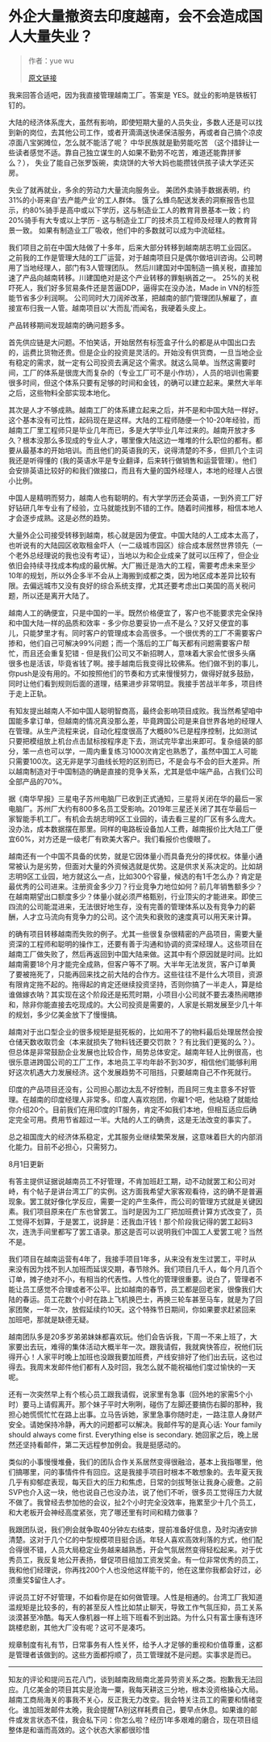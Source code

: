 # 外企大量撤资去印度越南，会不会造成国人大量失业？

>作者：yue wu
>
>[原文链接](https://www.zhihu.com/question/378846730/answer/1319030757)

我来回答合适吧，因为我直接管理越南工厂。答案是 YES。就业的影响是铁板钉钉的。

大陆的经济体系庞大，虽然有影响，即使短期大量的人员失业，多数人还是可以找到新的岗位，去其他公司工作，或者开滴滴送快递保洁服务，再或者自己搞个凉皮凉面八宝粥摊位，怎么就不能活了呢？
中华民族就是勤劳能吃苦 （这个措辞让一些读者感觉不适。靠自己独立谋生的人如果不勤劳不吃苦，难道还能靠拼爹么？），
失业了能自己张罗饭碗，卖烧饼的大爷大妈也能攒钱供孩子读大学还买房。

失业了就再就业，多余的劳动力大量流向服务业。
美团外卖骑手数据表明，约31%的小哥来自'去产能产业'的工人群体。
饿了么蜂鸟配送发表的洞察报告也显示，约80%骑手是高中或以下学历，这与制造业工人的教育背景基本一致；约20%骑手有大专或以上学历 - 这与制造业工厂的技术员工程师及经理人的教育背景一致。
如果有制造业工厂吸收，他们中的多数就可以成为中流砥柱。

我们项目之前在中国大陆做了十多年，后来大部分转移到越南胡志明工业园区。
之前我的工作是管理大陆的工厂运营，对于越南项目只是偶尔做培训咨询。公司聘用了当地经理人，部门有3人管理团队。
然后川建国对中国制造一搞关税，直接加速了产品向越南转移。川建国绝对是这个产业转移的罪魁祸首之一。
25%的关税吓死人，我们好多贸易条件还是苦逼DDP，逼得实在没办法，Made in VN的标签能节省多少利润啊。
公司同时大刀阔斧改革，把越南的部门管理团队解雇了，直接宣布归我一人管。越南项目以'大而乱'而闻名，我硬着头皮上。

产品转移期间发现越南的确问题多多。

首先供应链是大问题。不怕笑话，开始居然有标签盒子什么的都是从中国出口去的，运费比货物还贵。但是企业的投资是灵活的。开始没有供货商，一旦当地企业有稳定的需求，就一定有公司投资去满足这个需求。就这么简单。当然这需要时间，工厂的体系是很庞大而复杂的（专业工厂可不是小作坊），人员的培训也需要很多时间，但这个体系只要有足够的时间和金钱，的确可以建立起来。果然大半年之后，这些物料全部实现本地化。

其次是人才不够成熟。越南工厂的体系建立起来之后，并不是和中国大陆一样好。这个基本没有可比性，起码现在是这样。大陆的工程师随便一个10-20年经验，而越南工厂里工程师只是毕业几年而已，多是大学毕业几年过来的。越南开放才多久？根本没那么多现成的专业人才，哪里像大陆这边一堆堆的什么职位的都有。都要从最基本的开始培训。而且他们的英语我的天，说得清楚的不多，但抓几个主词我还是听得懂的 (我的英语水平是专业翻译，后来转行做销售和运营管理）。他们会安排英语比较好的和我们做接口，而且有大量的国外经理人，本地的经理人占很小比例。

中国人是精明而努力，越南人也有聪明的。有大学学历还会英语，一到外资工厂好好钻研几年专业有了经验，立马就能找到不错的工作。随着时间推移，相信本地人才会逐步成熟。这是必然的趋势。

大量外企公司接受转移到越南，核心就是因为便宜。中国大陆的人工成本太高了，也听说有的大陆园区收取租金吓人（一二级城市园区）综合成本居然世界领先（一个老外总经理说的我也没有考证），当地以为和企业成亲了就可以压榨了，但企业依旧会持续寻找成本构成的最优解。大厂搬迁是浩大的工程，需要考虑未来至少10年的规划，所以外企多半不会从上海搬到成都之类，因为地区成本差异比较有限。去偏远城市又没有良好的综合系统支撑，尤其还要考虑出口美国的高关税问题，所以还是离开大陆了。

越南人工的确便宜，只是中国的一半。既然价格便宜了，客户也不能要求完全保持和中国大陆一样的品质和效率 - 多少你总要妥协一点不是么？又好又便宜的事儿，只能梦里才有。同时客户的管理成本会高很多。一个很优秀的工厂不需要客户掺和，他们自己可解决99%问题；而一个落后的工厂每天都有问题需要客户帮忙，而且还会重复犯错 - 但是我们公司又不新招聘人，意味着大家会忙很多头痛很多也是活该，毕竟省钱了啊。接手越南后我变得比较佛系。他们做不到的事儿，你push是没有用的。不如按照他们的节奏和方式来慢慢努力，做得好就多鼓励，同时让他们看到规则后面的道理，结果进步非常明显。我接手苦战半年多，项目终于走上正轨。

有知友提出越南人不如中国人聪明智商高，最终会影响项目成败。我当然希望咱中国能多拿订单，但越南的情况真没那么差，毕竟跨国公司是来自世界各地的经理人在管理。从生产流程来说，自动化程度很高了大概80%已是程序控制，比如测试只要把模组放上机台点击鼠标按程序走下去，测试完毕拿出来即可。复杂组装的部分，笨一点也可以学，一周内重复练习1000次肯定也熟悉了，虽然中国工人可能只需要100次。这无非是学习曲线长短的区别而已，不是会与不会的巨大差异。所以越南制造对于中国制造的确是直接的竞争关系，尤其是低中端产品，占我们公司全部产品的70%。

据《南华早报》三星电子苏州电脑厂已收到正式通知，三星将关闭在华的最后一家电脑厂。苏州厂大约有800多名员工受影响。2019年三星还关闭了其在华最后一家智能手机工厂。有机会去胡志明9区工业园的，请去看三星的厂区有多么庞大。没办法，成本数据摆在那里。同样的电路板设备加人工费，越南报价比大陆工厂便宜60%，对方还是一级老厂有欧美大客户。我们看报价也傻眼了。

越南还有一个中国不具备的优势，就是它因体量小而具备充分的择优权。体量小通常被认为是劣势，但面对大量的外资候选就是优势。这是供求关系决定的。比如胡志明9区工业园，地方就这么一点，比如300个容量，候选的有1千怎么办？肯定是最优秀的公司进来。注册资金多少刀？行业竞争力地位如何？前几年销售额多少？在越南期望出口额度多少？体量小就必须严格甄别，行业顶尖的才能进来。即使三四流的公司能混进来，无法很好地生存，没有完善的管理体系以及有竞争力的薪酬，人才立马流向有竞争力的公司。这个流失和衰败的速度真可以用天来计算。

的确有项目转移越南而失败的例子。尤其一些很复杂很精密的产品项目，需要大量资深的工程师和聪明的操作工，还要有善于沟通和协调的资深经理人。这些项目在越南工厂做失败了，然后再返回到中国大陆来做。这其中有个原因就是时间。比如越南需要18个月才能完全成熟，但客户等不了啊。大半年无法发货，客户订单黄了要被拖死了，只能再回来找之前大陆的合作方。这些往往不是什么大项目，资源有限肯定拖不起的。拖得起的肯定还继续投资坚持，否则你搞了一半走人，算是给谁做嫁衣呐？其实现在这个阶段还是拓荒时期，小项目小公司就不要去凑热闹瞎掺和，除非你能直接去吃现成的。大公司投资是需要的，人家是长期发展至少几十年的规划，多少亿美金放下了慢慢搞。

越南对于出口型企业的很多规矩是挺死板的，比如用不了的物料最后处理居然会按仓储天数收取罚金（本来就损失了物料钱还要交罚款？？有比我们更冤的么？）。但总体是非常鼓励企业发展也比较合作，局势总体安定。越南年轻人比例很高，也很乐意进跨国公司的工厂工作，本地员工平均年龄不到30岁，相信他们能够利用好这次机遇大力发展经济。这个发展趋势不可阻挡，只要越南自己不作死就行。

印度的产品项目还没有，公司担心那边太乱不好控制，而且阿三鬼主意多不好管理。在越南的印度经理人非常多。印度人喜欢抱团，你雇1个吧，他站稳了就能给你介绍20个。目前我们在用印度的IT服务，肯定不如我们本地，但相互适应后确定完全可用。费用节省超过一半。大陆的人工的确贵，这是无法改变的事实了。

总之祖国庞大的经济体系稳定，尤其服务业继续繁荣发展，这意味着巨大的内部消化能力。目前不必担心，只需努力。

8月1日更新

有答主提供证据说越南员工不好管理，不肯加班赶工期，动不动就罢工和公司对峙，有个帖子是讲台湾工厂的实例。这方面我希望大家客观看待，这的确不是普遍现象。罢工就好像化学反应，需要一定的产生条件，而公司的管理方式就是关键因素。我们项目原来在广东也曾罢工。当时是因为工厂把加班费计算方式改变了，员工觉得不划算，于是罢工，说辞是：还我血汗钱！那个阶段我记得的罢工起码3次，连洗手间里都写了罢工语录。那这是否可以说明我们中国工人爱罢工呢？当然不是。

我们项目在越南运营有4年了，我接手项目1年多，从来没有发生过罢工，平时从来没有因为找不到人加班而延误交期，春节除外。我们项目几千人，每个月几百个订单，摊子绝对不小，有相当的代表性。人性化的管理很重要。说白了，管理者不能让员工感觉不合理或者不公平。比如越南的春节，员工都是回老家，很像我们大陆的春运。员工花数个小时在路上飞机换巴士，再换三轮车甚至马车，就是为了回家团聚，一年一次，放假延续约10天。这个特殊节日期间，你如果要求赶紧回来加班吧，那就是缺德无疑。

越南团队多是20多岁弟弟妹妹都喜欢玩。他们会告诉我，下周一不来上班了，大家要出去玩，难得的集体活动大概半年一次。跟我请假，我就爽快答应，祝他们玩得开心！人家平时晚上加班也没跟我要加班费，产线安排好了他们出去玩，这也过得去。我周末发邮件他们都有人及时回，我怎么就不能祝福他们度过愉快的一天呢。

还有一次突然早上有个核心员工跟我请假，说家里有急事（回外地的家需5个小时）要马上请假离开。那个妹子平时大咧咧，碰伤了左脚还要搞伤右脚的那种，我担心她慌慌忙忙在路上出事。立马告诉她，家里急事你随时走，一路注意人身财产安全。请她保持冷静，再大的问题都可以解决。我邮件写的是真心话: Your family should always come first. Everything else is secondary.  她回家之后，晚上居然还坚持看邮件，第二天远程参加例会。我是挺感动的。

类似的小事慢慢堆叠，我们的团队合作关系居然变得很融洽，基本上我指哪里，他们搞哪里，问的事情件件有回应。这是我接手项目时根本不敢想象的。去年夏天我几乎有抑郁症表现，每天巨大的压力和焦虑，日常的剑拔弩张让我身心疲惫。之前SVP也介入这一块，他也说自己也没办法，说了他们不听，很多员工觉得压力大就不做了。我曾经去参加他的会议，扯2个小时完全没效率，拖累至少十几个员工，和大老板开会神经高度紧张，完了哪还里有时间和精力做事？

我跟团队说，我们例会就争取40分钟左右结束，提前准备好信息，及时沟通安排清楚。这对于几个亿的中型规模项目挺合适。年轻人喜欢高效利落的方式，他们配合得很不错，人员大局稳定业务越来越熟悉，开会气氛居然变得轻松起来。对于优秀员工，我反复地公开表扬，督促项目组加工资发奖金。有一位非常优秀的员工，我和他们经理说，你再找200个人也没他这样能干的，他在这里你我都会好过，必须重奖$留住人才。

评说员工好不好管理，不如看你是在如何做管理。人性是相通的。台湾工厂我知道滥规矩是比较多的，有的甚至反人性比如禁止聊天，导致工作气氛压抑，员工关系淡漠甚至冷酷。每天人像机器一样上班下班看不到出路。为什么只有富士康有连环跳楼悲剧，其他大厂没有呢？这可不是凑巧。

规章制度有礼有节，日常事务有人性关怀，给予人才足够的重视和价值尊重，这都是管理者该做到的。这些方面都捋顺了，员工管理就不是问题。实事求是而已。

*******

知友的评论和提问五花八门，谈到越南政局南北差异劳资关系之类。抱歉我无法回应。几亿美金的项目其实是沧海一粟，我每天耕这三分地，根本没资格操心大局。越南工商局海关的事我不关心，反正我无力改变。我会特关注员工的需要和情绪变化。谁加班发邮件太晚，我会提醒TA别这样耗费自己，要早点休息。如果谁的邮件或发言状态不佳，我会私下问：你怎么啦？经历1年多艰难的磨合，现在项目组整体是和谐而高效的。这个状态大家都很珍惜
